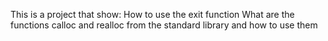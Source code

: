 This is a project that show:
How to use the exit function
What are the functions calloc and realloc from the standard library and how to use them
